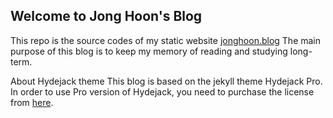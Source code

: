 ## Welcome to Jong Hoon's Blog

This repo is the source codes of my static website [jonghoon.blog](https://jonghoon.blog)
The main purpose of this blog is to keep my memory of reading and studying long-term.

About Hydejack theme
This blog is based on the jekyll theme Hydejack Pro.
In order to use Pro version of Hydejack, you need to purchase the license from [here](https://hydejack.com/).
